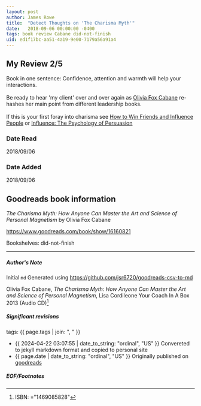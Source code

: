 ```yaml
---
layout: post
author: James Rowe
title:  "Detect Thoughts on 'The Charisma Myth'"
date:   2018-09-06 00:00:00 -0400
tags: book review Cabane did-not-finish
uid: ed1f17bc-aa51-4a19-9e00-7179a56a91a4
---
```


<!-- highly dependent on how you personally use jekyll templates, and how you want this to show up -->
<!-- escape any jekyll keys with double brackets -->

## My Review 2/5

Book in one sentence: Confidence, attention and warmth will help your interactions.<br/><br/>Be ready to hear 'my client' over and over again as [Olivia Fox Cabane](https://www.goodreads.com/author/show/1124434) re-hashes her main point from different leadership books.<br/><br/>If this is your first foray into charisma see [How to Win Friends and Influence People](https://www.goodreads.com/book/show/4865) or [Influence: The Psychology of Persuasion](https://www.goodreads.com/book/show/28815)

### Date Read
2018/09/06

### Date Added
2018/09/06

## Goodreads book information

*The Charisma Myth: How Anyone Can Master the Art and Science of Personal Magnetism* by Olivia  Fox Cabane

https://www.goodreads.com/book/show/16160821

Bookshelves: did-not-finish

---

##### Author's Note

Initial `md` Generated using https://github.com/jsr6720/goodreads-csv-to-md

Olivia  Fox Cabane, *The Charisma Myth: How Anyone Can Master the Art and Science of Personal Magnetism*, Lisa Cordileone Your Coach In A Box 2013 (Audio CD)[^1]

##### Significant revisions

tags: {{ page.tags | join: ", " }} <!-- todo move this somewhere -->

- {{ 2024-04-22 03:07:55 | date_to_string: "ordinal", "US" }} Convereted to jekyll markdown format and copied to personal site
- {{ page.date | date_to_string: "ordinal", "US" }} Originally published on [goodreads](https://www.goodreads.com)

##### EOF/Footnotes

[^1]: ISBN: ="1469085828"